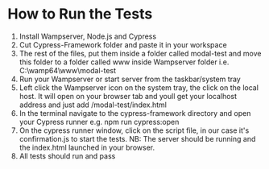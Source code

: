 # How to Run the Tests

1. Install Wampserver, Node.js and Cypress
2. Cut Cypress-Framework folder and paste it in your workspace
3. The rest of the files, put them inside a folder called modal-test and move this folder to a folder called www inside Wampserver folder i.e. C:\wamp64\www\modal-test
4. Run your Wampserver or start server from the taskbar/system tray
5. Left click the Wampserver icon on the system tray, the click on the local host. It will open on your browser tab and youll get your localhost address and just add /modal-test/index.html
6. In the terminal navigate to the cypress-framework directory and open your Cypress runner e.g. npm run cypress:open
7. On the cypress runner window, click on the script file, in our case it's confirmation.js to start the tests. NB: The server should be running and the index.html launched in your browser.
8. All tests should run and pass
